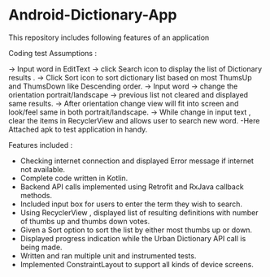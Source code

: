 # Android-Dictionary-App
This repository includes following features of an application 

Coding test Assumptions :

-> Input word in EditText -> click Search icon to display the list of Dictionary results .
-> Click Sort icon to sort dictionary list based on most ThumsUp and ThumsDown like Descending order.
-> Input word -> change the orientation portrait/landscape -> previous list not cleared and displayed same results.
-> After orientation change view will fit into screen and look/feel same in both portrait/landscape.
-> While change in input text , clear the items in RecyclerView and allows user to search new word.
-Here Attached apk to test application in handy.

Features included :
-  Checking internet connection and displayed Error message if internet not available.
- Complete code written in Kotlin.
- Backend API calls implemented using Retrofit and RxJava callback methods.
- Included input box for users to enter the term they wish to search.
- Using RecyclerView , displayed list of resulting definitions with number of thumbs up and thumbs down votes. 
- Given a Sort option to sort the list by either most thumbs up or down.
- Displayed progress indication while the Urban Dictionary API call is being made.
- Written and ran multiple unit and instrumented tests.
- Implemented ConstraintLayout to support all kinds of device screens.
